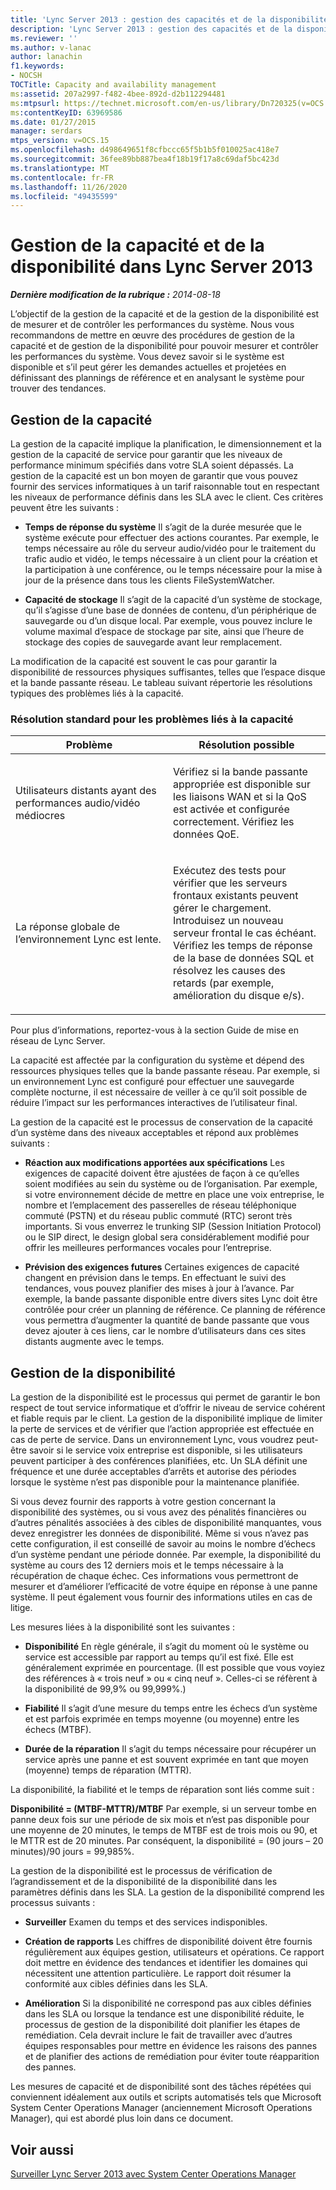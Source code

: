 ```yaml
---
title: 'Lync Server 2013 : gestion des capacités et de la disponibilité'
description: 'Lync Server 2013 : gestion des capacités et de la disponibilité.'
ms.reviewer: ''
ms.author: v-lanac
author: lanachin
f1.keywords:
- NOCSH
TOCTitle: Capacity and availability management
ms:assetid: 207a2997-f482-4bee-892d-d2b112294481
ms:mtpsurl: https://technet.microsoft.com/en-us/library/Dn720325(v=OCS.15)
ms:contentKeyID: 63969586
ms.date: 01/27/2015
manager: serdars
mtps_version: v=OCS.15
ms.openlocfilehash: d498649651f8cfbccc65f5b1b5f010025ac418e7
ms.sourcegitcommit: 36fee89bb887bea4f18b19f17a8c69daf5bc423d
ms.translationtype: MT
ms.contentlocale: fr-FR
ms.lasthandoff: 11/26/2020
ms.locfileid: "49435599"
---
```

# <a name="capacity-and-availability-management-in-lync-server-2013"></a>Gestion de la capacité et de la disponibilité dans Lync Server 2013

<div data-xmlns="http://www.w3.org/1999/xhtml">

<div class="topic" data-xmlns="http://www.w3.org/1999/xhtml" data-msxsl="urn:schemas-microsoft-com:xslt" data-cs="https://msdn.microsoft.com/">

<div data-asp="https://msdn2.microsoft.com/asp">



</div>

<div id="mainSection">

<div id="mainBody">

<span> </span>

_**Dernière modification de la rubrique :** 2014-08-18_

L’objectif de la gestion de la capacité et de la gestion de la disponibilité est de mesurer et de contrôler les performances du système. Nous vous recommandons de mettre en œuvre des procédures de gestion de la capacité et de gestion de la disponibilité pour pouvoir mesurer et contrôler les performances du système. Vous devez savoir si le système est disponible et s’il peut gérer les demandes actuelles et projetées en définissant des plannings de référence et en analysant le système pour trouver des tendances.

<div>

## <a name="capacity-management"></a>Gestion de la capacité

La gestion de la capacité implique la planification, le dimensionnement et la gestion de la capacité de service pour garantir que les niveaux de performance minimum spécifiés dans votre SLA soient dépassés. La gestion de la capacité est un bon moyen de garantir que vous pouvez fournir des services informatiques à un tarif raisonnable tout en respectant les niveaux de performance définis dans les SLA avec le client. Ces critères peuvent être les suivants :

  - **Temps de réponse du système**   Il s’agit de la durée mesurée que le système exécute pour effectuer des actions courantes. Par exemple, le temps nécessaire au rôle du serveur audio/vidéo pour le traitement du trafic audio et vidéo, le temps nécessaire à un client pour la création et la participation à une conférence, ou le temps nécessaire pour la mise à jour de la présence dans tous les clients FileSystemWatcher.

  - **Capacité de stockage**   Il s’agit de la capacité d’un système de stockage, qu’il s’agisse d’une base de données de contenu, d’un périphérique de sauvegarde ou d’un disque local. Par exemple, vous pouvez inclure le volume maximal d’espace de stockage par site, ainsi que l’heure de stockage des copies de sauvegarde avant leur remplacement.

La modification de la capacité est souvent le cas pour garantir la disponibilité de ressources physiques suffisantes, telles que l’espace disque et la bande passante réseau. Le tableau suivant répertorie les résolutions typiques des problèmes liés à la capacité.

### <a name="typical-resolutions-for-capacity-related-issues"></a>Résolution standard pour les problèmes liés à la capacité

<table>
<colgroup>
<col style="width: 50%" />
<col style="width: 50%" />
</colgroup>
<thead>
<tr class="header">
<th>Problème</th>
<th>Résolution possible</th>
</tr>
</thead>
<tbody>
<tr class="odd">
<td><p>Utilisateurs distants ayant des performances audio/vidéo médiocres</p></td>
<td><p>Vérifiez si la bande passante appropriée est disponible sur les liaisons WAN et si la QoS est activée et configurée correctement. Vérifiez les données QoE.</p></td>
</tr>
<tr class="even">
<td><p>La réponse globale de l’environnement Lync est lente.</p></td>
<td><p>Exécutez des tests pour vérifier que les serveurs frontaux existants peuvent gérer le chargement. Introduisez un nouveau serveur frontal le cas échéant. Vérifiez les temps de réponse de la base de données SQL et résolvez les causes des retards (par exemple, amélioration du disque e/s).</p></td>
</tr>
</tbody>
</table>


Pour plus d’informations, reportez-vous à la section Guide de mise en réseau de Lync Server.

La capacité est affectée par la configuration du système et dépend des ressources physiques telles que la bande passante réseau. Par exemple, si un environnement Lync est configuré pour effectuer une sauvegarde complète nocturne, il est nécessaire de veiller à ce qu’il soit possible de réduire l’impact sur les performances interactives de l’utilisateur final.

La gestion de la capacité est le processus de conservation de la capacité d’un système dans des niveaux acceptables et répond aux problèmes suivants :

  - **Réaction aux modifications apportées aux spécifications**   Les exigences de capacité doivent être ajustées de façon à ce qu’elles soient modifiées au sein du système ou de l’organisation. Par exemple, si votre environnement décide de mettre en place une voix entreprise, le nombre et l’emplacement des passerelles de réseau téléphonique commuté (PSTN) et du réseau public commuté (RTC) seront très importants. Si vous enverrez le trunking SIP (Session Initiation Protocol) ou le SIP direct, le design global sera considérablement modifié pour offrir les meilleures performances vocales pour l’entreprise.

  - **Prévision des exigences futures**   Certaines exigences de capacité changent en prévision dans le temps. En effectuant le suivi des tendances, vous pouvez planifier des mises à jour à l’avance. Par exemple, la bande passante disponible entre divers sites Lync doit être contrôlée pour créer un planning de référence. Ce planning de référence vous permettra d’augmenter la quantité de bande passante que vous devez ajouter à ces liens, car le nombre d’utilisateurs dans ces sites distants augmente avec le temps.

</div>

<div>

## <a name="availability-management"></a>Gestion de la disponibilité

La gestion de la disponibilité est le processus qui permet de garantir le bon respect de tout service informatique et d’offrir le niveau de service cohérent et fiable requis par le client. La gestion de la disponibilité implique de limiter la perte de services et de vérifier que l’action appropriée est effectuée en cas de perte de service. Dans un environnement Lync, vous voudrez peut-être savoir si le service voix entreprise est disponible, si les utilisateurs peuvent participer à des conférences planifiées, etc. Un SLA définit une fréquence et une durée acceptables d’arrêts et autorise des périodes lorsque le système n’est pas disponible pour la maintenance planifiée.

Si vous devez fournir des rapports à votre gestion concernant la disponibilité des systèmes, ou si vous avez des pénalités financières ou d’autres pénalités associées à des cibles de disponibilité manquantes, vous devez enregistrer les données de disponibilité. Même si vous n’avez pas cette configuration, il est conseillé de savoir au moins le nombre d’échecs d’un système pendant une période donnée. Par exemple, la disponibilité du système au cours des 12 derniers mois et le temps nécessaire à la récupération de chaque échec. Ces informations vous permettront de mesurer et d’améliorer l’efficacité de votre équipe en réponse à une panne système. Il peut également vous fournir des informations utiles en cas de litige.

Les mesures liées à la disponibilité sont les suivantes :

  - **Disponibilité**   En règle générale, il s’agit du moment où le système ou service est accessible par rapport au temps qu’il est fixé. Elle est généralement exprimée en pourcentage. (Il est possible que vous voyiez des références à « trois neuf » ou « cinq neuf ». Celles-ci se réfèrent à la disponibilité de 99,9% ou 99,999%.)

  - **Fiabilité**   Il s’agit d’une mesure du temps entre les échecs d’un système et est parfois exprimée en temps moyenne (ou moyenne) entre les échecs (MTBF).

  - **Durée de la réparation**   Il s’agit du temps nécessaire pour récupérer un service après une panne et est souvent exprimée en tant que moyen (moyenne) temps de réparation (MTTR).

La disponibilité, la fiabilité et le temps de réparation sont liés comme suit :

**Disponibilité = (MTBF-MTTR)/MTBF**   Par exemple, si un serveur tombe en panne deux fois sur une période de six mois et n’est pas disponible pour une moyenne de 20 minutes, le temps de MTBF est de trois mois ou 90, et le MTTR est de 20 minutes. Par conséquent, la disponibilité = (90 jours – 20 minutes)/90 jours = 99,985%.

La gestion de la disponibilité est le processus de vérification de l’agrandissement et de la disponibilité de la disponibilité dans les paramètres définis dans les SLA. La gestion de la disponibilité comprend les processus suivants :

  - **Surveiller**    Examen du temps et des services indisponibles.

  - **Création de rapports**   Les chiffres de disponibilité doivent être fournis régulièrement aux équipes gestion, utilisateurs et opérations. Ce rapport doit mettre en évidence des tendances et identifier les domaines qui nécessitent une attention particulière. Le rapport doit résumer la conformité aux cibles définies dans les SLA.

  - **Amélioration**   Si la disponibilité ne correspond pas aux cibles définies dans les SLA ou lorsque la tendance est une disponibilité réduite, le processus de gestion de la disponibilité doit planifier les étapes de remédiation. Cela devrait inclure le fait de travailler avec d’autres équipes responsables pour mettre en évidence les raisons des pannes et de planifier des actions de remédiation pour éviter toute réapparition des pannes.

Les mesures de capacité et de disponibilité sont des tâches répétées qui conviennent idéalement aux outils et scripts automatisés tels que Microsoft System Center Operations Manager (anciennement Microsoft Operations Manager), qui est abordé plus loin dans ce document.

</div>

<div>

## <a name="see-also"></a>Voir aussi


[Surveiller Lync Server 2013 avec System Center Operations Manager](lync-server-2013-monitoring-lync-server-with-system-center-operations-manager.md)  
  

</div>

</div>

<span> </span>

</div>

</div>

</div>

